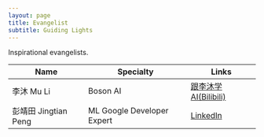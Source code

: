 ```yaml
---
layout: page
title: Evangelist
subtitle: Guiding Lights
---
```


Inspirational evangelists.

| Name | Specialty | Links |
|------|-----------|---------|
| 李沐 Mu Li | Boson AI | [跟李沐学AI(Bilibili)](https://space.bilibili.com/1567748478) |
| 彭靖田 Jingtian Peng | ML Google Developer Expert | [LinkedIn](https://cn.linkedin.com/in/jingtianp) |
